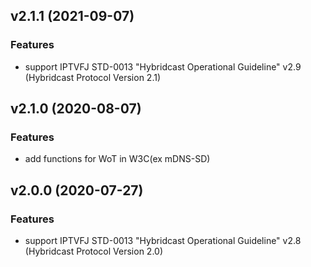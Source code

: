 ## v2.1.1 (2021-09-07)

### Features

* support IPTVFJ STD-0013 "Hybridcast Operational Guideline" v2.9 (Hybridcast Protocol Version 2.1)


## v2.1.0 (2020-08-07)

### Features

* add functions for WoT in W3C(ex mDNS-SD)


## v2.0.0 (2020-07-27)

### Features

* support IPTVFJ STD-0013 "Hybridcast Operational Guideline" v2.8 (Hybridcast Protocol Version 2.0)
